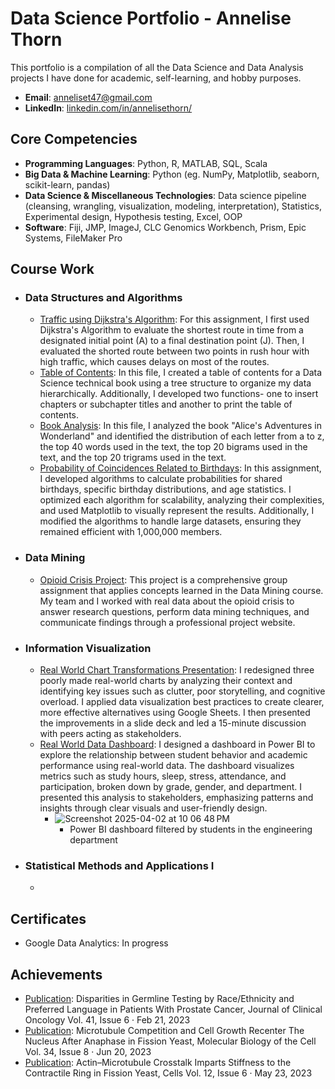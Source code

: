# Data Science Portfolio - Annelise Thorn
This portfolio is a compilation of all the Data Science and Data Analysis projects I have done for academic, self-learning, and hobby purposes. 
- **Email**: [anneliset47@gmail.com](anneliset47@gmail.com)
- **LinkedIn**: [linkedin.com/in/annelisethorn/](https://www.linkedin.com/in/annelisethorn/)

## Core Competencies
- **Programming Languages**: Python, R, MATLAB, SQL, Scala
- **Big Data & Machine Learning**: Python (eg. NumPy, Matplotlib, seaborn, scikit-learn, pandas)
- **Data Science & Miscellaneous Technologies**: Data science pipeline (cleansing, wrangling, visualization, modeling, interpretation), Statistics, Experimental design, Hypothesis testing, Excel, OOP
- **Software**: Fiji, JMP, ImageJ, CLC Genomics Workbench, Prism, Epic Systems, FileMaker Pro

## Course Work
- ### Data Structures and Algorithms
    - [Traffic using Dijkstra's Algorithm](https://github.com/anneliset47/anneliset47.github.io/blob/main/DSA_Dijkstra'sAlgorithm_Traffic.ipynb): For this assignment, I first used Dijkstra's Algorithm to evaluate the shortest route in time from a designated initial point (A) to a final destination point (J). Then, I evaluated the shorted route between two points in rush hour with high traffic, which causes delays on most of the routes.
    - [Table of Contents](https://github.com/anneliset47/anneliset47.github.io/blob/main/DSA_TableofContents.ipynb): In this file, I created a table of contents for a Data Science technical book using a tree structure to organize my data hierarchically. Additionally, I developed two functions- one to insert chapters or subchapter titles and another to print the table of contents.
    - [Book Analysis](https://github.com/anneliset47/anneliset47.github.io/blob/main/DSA_BookAnalysis.ipynb): In this file, I analyzed the book "Alice's Adventures in Wonderland" and identified the distribution of each letter from a to z, the top 40 words used in the text, the top 20 bigrams used in the text, and the top 20 trigrams used in the text.
    - [Probability of Coincidences Related to Birthdays](https://github.com/anneliset47/anneliset47.github.io/blob/main/DSA_ProbabilityofCoincidencesRelatedtoBirthdays.ipynb): In this assignment, I developed algorithms to calculate probabilities for shared birthdays, specific birthday distributions, and age statistics. I optimized each algorithm for scalability, analyzing their complexities, and used Matplotlib to visually represent the results. Additionally, I modified the algorithms to handle large datasets, ensuring they remained efficient with 1,000,000 members.
- ### Data Mining
    - [Opioid Crisis Project](https://sites.google.com/view/data-mining-project-group-one): This project is a comprehensive group assignment that applies concepts learned in the Data Mining course. My team and I worked with real data about the opioid crisis to answer research questions, perform data mining techniques, and communicate findings through a professional project website.         
- ### Information Visualization
    - [Real World Chart Transformations Presentation](https://docs.google.com/presentation/d/10Q5qovXs2K-rzptclcjIPUHhX2IiyxiJ/edit?usp=sharing&ouid=116256978185437743055&rtpof=true&sd=true): I redesigned three poorly made real-world charts by analyzing their context and identifying key issues such as clutter, poor storytelling, and cognitive overload. I applied data visualization best practices to create clearer, more effective alternatives using Google Sheets. I then presented the improvements in a slide deck and led a 15-minute discussion with peers acting as stakeholders.
    - [Real World Data Dashboard](https://docs.google.com/presentation/d/1dVRHkbIT6qzb0-3JFs2Tq9DzaA7MN2vv/edit?usp=sharing&ouid=116256978185437743055&rtpof=true&sd=true): I designed a dashboard in Power BI to explore the relationship between student behavior and academic performance using real-world data. The dashboard visualizes metrics such as study hours, sleep, stress, attendance, and participation, broken down by grade, gender, and department. I presented this analysis to stakeholders, emphasizing patterns and insights through clear visuals and user-friendly design.
        - ![Screenshot 2025-04-02 at 10 06 48 PM](https://github.com/user-attachments/assets/c79c9ced-493d-49fa-8fb0-184fa7bc2932)
            - Power BI dashboard filtered by students in the engineering department 
- ### Statistical Methods and Applications I
    -      

## Certificates
- Google Data Analytics: In progress

## Achievements
- [Publication](https://ascopubs.org/doi/abs/10.1200/JCO.2023.41.6_suppl.112): Disparities in Germline Testing by Race/Ethnicity and Preferred Language in Patients With Prostate Cancer, Journal of Clinical Oncology Vol. 41, Issue 6 · Feb 21, 2023
- [Publication](https://www.molbiolcell.org/doi/10.1091/mbc.E23-01-0034): Microtubule Competition and Cell Growth Recenter The Nucleus After Anaphase in Fission Yeast, Molecular Biology of the Cell Vol. 34, Issue 8 · Jun 20, 2023
- [Publication](https://www.mdpi.com/2073-4409/12/6/917): Actin–Microtubule Crosstalk Imparts Stiffness to the Contractile Ring in Fission Yeast, Cells Vol. 12, Issue 6 · May 23, 2023
